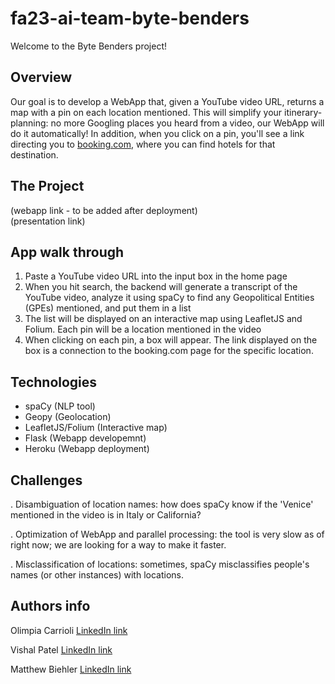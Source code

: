 # fa23-ai-team-byte-benders
Welcome to the Byte Benders project! 

## Overview
Our goal is to develop a WebApp that, given a YouTube video URL, returns a map with a pin on each location mentioned. 
This will simplify your itinerary-planning: no more Googling places you heard from a video, our WebApp will do it automatically!
In addition, when you click on a pin, you'll see a link directing you to [booking.com](https://www.booking.com/index.it.html?aid=397594&label=gog235jc-1DCAEoggI46AdIM1gDaIkCiAEBmAEUuAEHyAEM2AED6AEBiAIBqAIDuAKHopWrBsACAdICJDZiZWNhNzcyLTVmZWYtNGUyYi1hMDMzLWQ0MTg4YjRmMmY2MtgCBOACAQ&sid=0091c803ef3b597482296dcd12748d99&keep_landing=1&sb_price_type=total&), where you can find hotels for that destination. 

## The Project
(webapp link - to be added after deployment)  
(presentation link)

## App walk through
1. Paste a YouTube video URL into the input box in the home page
2. When you hit search, the backend will generate a transcript of the YouTube video, analyze it using spaCy to find any Geopolitical Entities (GPEs) mentioned, and put them in a list
3. The list will be displayed on an interactive map using LeafletJS and Folium. Each pin will be a location mentioned in the video
4. When clicking on each pin, a box will appear. The link displayed on the box is a connection to the booking.com page for the specific location.
   
## Technologies
- spaCy (NLP tool)
- Geopy (Geolocation)
- LeafletJS/Folium (Interactive map)
- Flask (Webapp developemnt)
- Heroku (Webapp deployment)
  
## Challenges
. Disambiguation of location names: how does spaCy know if the 'Venice' mentioned in the video is in Italy or California?

. Optimization of WebApp and parallel processing: the tool is very slow as of right now; we are looking for a way to make it faster. 

. Misclassification of locations: sometimes, spaCy misclassifies people's names (or other instances) with locations.

## Authors info
Olimpia Carrioli [LinkedIn link](https://www.linkedin.com/in/olimpia-carrioli-708192212/)

Vishal Patel [LinkedIn link](https://www.linkedin.com/in/patvishal/)

Matthew Biehler [LinkedIn link](https://www.linkedin.com/in/matthew-biehler-7804b1271/)
